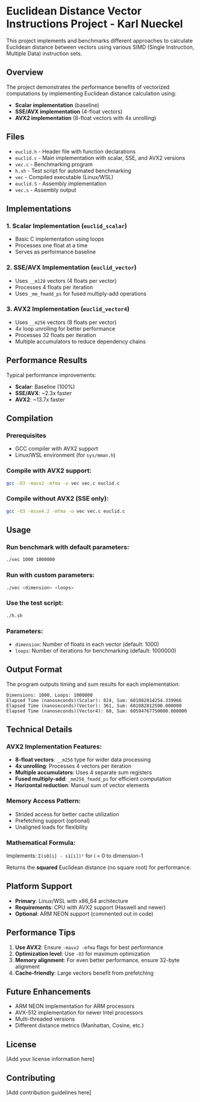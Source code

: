 # Euclidean Distance Vector Instructions Project - Karl Nueckel

This project implements and benchmarks different approaches to calculate Euclidean distance between vectors using various SIMD (Single Instruction, Multiple Data) instruction sets.

## Overview

The project demonstrates the performance benefits of vectorized computations by implementing Euclidean distance calculation using:
- **Scalar implementation** (baseline)
- **SSE/AVX implementation** (4-float vectors)
- **AVX2 implementation** (8-float vectors with 4x unrolling)

## Files

- `euclid.h` - Header file with function declarations
- `euclid.c` - Main implementation with scalar, SSE, and AVX2 versions
- `vec.c` - Benchmarking program
- `h.sh` - Test script for automated benchmarking
- `vec` - Compiled executable (Linux/WSL)
- `euclid.S` - Assembly implementation
- `vec.s` - Assembly output

## Implementations

### 1. Scalar Implementation (`euclid_scalar`)
- Basic C implementation using loops
- Processes one float at a time
- Serves as performance baseline

### 2. SSE/AVX Implementation (`euclid_vector`)
- Uses `__m128` vectors (4 floats per vector)
- Processes 4 floats per iteration
- Uses `_mm_fmadd_ps` for fused multiply-add operations

### 3. AVX2 Implementation (`euclid_vector4`)
- Uses `__m256` vectors (8 floats per vector)
- 4x loop unrolling for better performance
- Processes 32 floats per iteration
- Multiple accumulators to reduce dependency chains

## Performance Results

Typical performance improvements:
- **Scalar**: Baseline (100%)
- **SSE/AVX**: ~2.3x faster
- **AVX2**: ~13.7x faster

## Compilation

### Prerequisites
- GCC compiler with AVX2 support
- Linux/WSL environment (for `sys/mman.h`)

### Compile with AVX2 support:
```bash
gcc -O3 -mavx2 -mfma -o vec vec.c euclid.c
```

### Compile without AVX2 (SSE only):
```bash
gcc -O3 -msse4.2 -mfma -o vec vec.c euclid.c
```

## Usage

### Run benchmark with default parameters:
```bash
./vec 1000 1000000
```

### Run with custom parameters:
```bash
./vec <dimension> <loops>
```

### Use the test script:
```bash
./h.sh
```

### Parameters:
- `dimension`: Number of floats in each vector (default: 1000)
- `loops`: Number of iterations for benchmarking (default: 1000000)

## Output Format

The program outputs timing and sum results for each implementation:
```
Dimensions: 1000, Loops: 1000000 
Elapsed Time (nanoseconds)(Scalar): 824, Sum: 601082814254.339966 
Elapsed Time (nanoseconds)(Vector): 361, Sum: 601082812500.000000 
Elapsed Time (nanoseconds)(Vector4): 60, Sum: 60594767750000.000000
```

## Technical Details

### AVX2 Implementation Features:
- **8-float vectors**: `__m256` type for wider data processing
- **4x unrolling**: Processes 4 vectors per iteration
- **Multiple accumulators**: Uses 4 separate sum registers
- **Fused multiply-add**: `_mm256_fmadd_ps` for efficient computation
- **Horizontal reduction**: Manual sum of vector elements

### Memory Access Pattern:
- Strided access for better cache utilization
- Prefetching support (optional)
- Unaligned loads for flexibility

### Mathematical Formula:
Implements: `Σ(s0[i] - s1[i])²` for i = 0 to dimension-1

Returns the **squared** Euclidean distance (no square root) for performance.

## Platform Support

- **Primary**: Linux/WSL with x86_64 architecture
- **Requirements**: CPU with AVX2 support (Haswell and newer)
- **Optional**: ARM NEON support (commented out in code)

## Performance Tips

1. **Use AVX2**: Ensure `-mavx2 -mfma` flags for best performance
2. **Optimization level**: Use `-O3` for maximum optimization
3. **Memory alignment**: For even better performance, ensure 32-byte alignment
4. **Cache-friendly**: Large vectors benefit from prefetching

## Future Enhancements

- ARM NEON implementation for ARM processors
- AVX-512 implementation for newer Intel processors
- Multi-threaded versions
- Different distance metrics (Manhattan, Cosine, etc.)

## License

[Add your license information here]

## Contributing

[Add contribution guidelines here]
